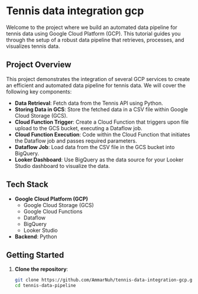 
# Tennis data integration gcp

Welcome to the project where we build an automated data pipeline for tennis data using Google Cloud Platform (GCP). This tutorial guides you through the setup of a robust data pipeline that retrieves, processes, and visualizes tennis data.

## Project Overview

This project demonstrates the integration of several GCP services to create an efficient and automated data pipeline for tennis data. We will cover the following key components:

- **Data Retrieval**: Fetch data from the Tennis API using Python.
- **Storing Data in GCS**: Store the fetched data in a CSV file within Google Cloud Storage (GCS).
- **Cloud Function Trigger**: Create a Cloud Function that triggers upon file upload to the GCS bucket, executing a Dataflow job.
- **Cloud Function Execution**: Code within the Cloud Function that initiates the Dataflow job and passes required parameters.
- **Dataflow Job**: Load data from the CSV file in the GCS bucket into BigQuery.
- **Looker Dashboard**: Use BigQuery as the data source for your Looker Studio dashboard to visualize the data.

## Tech Stack

- **Google Cloud Platform (GCP)**
  - Google Cloud Storage (GCS)
  - Google Cloud Functions
  - Dataflow
  - BigQuery
  - Looker Studio
- **Backend**: Python

## Getting Started

1. **Clone the repository**:
   ```bash
   git clone https://github.com/AmmarNuh/tennis-data-integration-gcp.git
   cd tennis-data-pipeline

